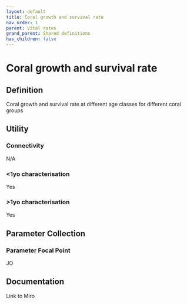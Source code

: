 ```yaml
---
layout: default
title: Coral growth and survival rate
nav_order: 1
parent: Vital rates
grand_parent: Shared definitions
has_children: false
---
```


# Coral growth and survival rate
<!-- 
{: .no_toc .text-delta }
* TOC
{:toc} -->

## Definition

Coral growth and survival rate at different age classes for different coral groups

## Utility 
### Connectivity

N/A

### <1yo characterisation

Yes 

### >1yo characterisation

Yes 

## Parameter Collection
### Parameter Focal Point

JO

## Documentation

Link to Miro